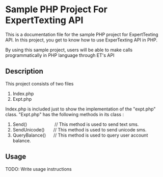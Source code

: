 # 




# Sample PHP Project For ExpertTexting API
This is a documentation file for the sample PHP project for ExpertTexting API. In this project, you get to know how to use ExperTexting API in PHP.

By using this sample project, users will be able to make calls programmatically in PHP language through ET's API

## Description
This project consists of two files 

1. Index.php 
2. Expt.php
  
Index.php is included just to show the implementation of the "expt.php" class. "Expt.php" has the following methods in its class : 

1. Send()            &nbsp;&nbsp;&nbsp;&nbsp;&nbsp;&nbsp;&nbsp;&nbsp;&nbsp;&nbsp;&nbsp;&nbsp;&nbsp;&nbsp;&nbsp;&nbsp;&nbsp;&nbsp;&nbsp;&nbsp;&nbsp;// This method is used to send text sms.
2. SendUnicode()     &nbsp;&nbsp;&nbsp;&nbsp;&nbsp;&nbsp;// This method is used to send unicode sms.
3. QueryBalance()    &nbsp;&nbsp;&nbsp;&nbsp;&nbsp;// This method is used to query user account balance.
  
## Usage
TODO: Write usage instructions


